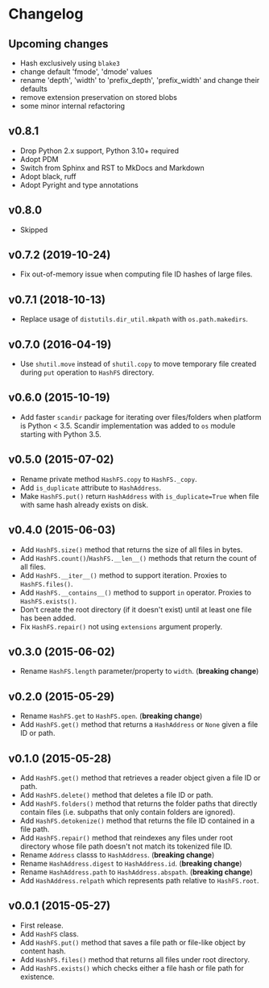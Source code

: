 # Changelog

## Upcoming changes

- Hash exclusively using `blake3`
- change default 'fmode', 'dmode' values
- rename 'depth', 'width' to 'prefix_depth', 'prefix_width' and change their defaults
- remove extension preservation on stored blobs
- some minor internal refactoring

## v0.8.1

- Drop Python 2.x support, Python 3.10+ required
- Adopt PDM
- Switch from Sphinx and RST to MkDocs and Markdown
- Adopt black, ruff
- Adopt Pyright and type annotations

## v0.8.0

- Skipped

## v0.7.2 (2019-10-24)

-   Fix out-of-memory issue when computing file ID hashes of large
    files.

## v0.7.1 (2018-10-13)

-   Replace usage of `distutils.dir_util.mkpath` with
    `os.path.makedirs`.

## v0.7.0 (2016-04-19)

-   Use `shutil.move` instead of `shutil.copy` to move temporary file
    created during `put` operation to `HashFS` directory.

## v0.6.0 (2015-10-19)

-   Add faster `scandir` package for iterating over files/folders when
    platform is Python \< 3.5. Scandir implementation was added to `os`
    module starting with Python 3.5.

## v0.5.0 (2015-07-02)

-   Rename private method `HashFS.copy` to `HashFS._copy`.
-   Add `is_duplicate` attribute to `HashAddress`.
-   Make `HashFS.put()` return `HashAddress` with `is_duplicate=True`
    when file with same hash already exists on disk.

## v0.4.0 (2015-06-03)

-   Add `HashFS.size()` method that returns the size of all files in
    bytes.
-   Add `HashFS.count()`/`HashFS.__len__()` methods that return the
    count of all files.
-   Add `HashFS.__iter__()` method to support iteration. Proxies to
    `HashFS.files()`.
-   Add `HashFS.__contains__()` method to support `in` operator. Proxies
    to `HashFS.exists()`.
-   Don\'t create the root directory (if it doesn\'t exist) until at
    least one file has been added.
-   Fix `HashFS.repair()` not using `extensions` argument properly.

## v0.3.0 (2015-06-02)

-   Rename `HashFS.length` parameter/property to `width`. (**breaking
    change**)

## v0.2.0 (2015-05-29)

-   Rename `HashFS.get` to `HashFS.open`. (**breaking change**)
-   Add `HashFS.get()` method that returns a `HashAddress` or `None`
    given a file ID or path.

## v0.1.0 (2015-05-28)

-   Add `HashFS.get()` method that retrieves a reader object given a
    file ID or path.
-   Add `HashFS.delete()` method that deletes a file ID or path.
-   Add `HashFS.folders()` method that returns the folder paths that
    directly contain files (i.e. subpaths that only contain folders are
    ignored).
-   Add `HashFS.detokenize()` method that returns the file ID contained
    in a file path.
-   Add `HashFS.repair()` method that reindexes any files under root
    directory whose file path doesn\'t not match its tokenized file ID.
-   Rename `Address` classs to `HashAddress`. (**breaking change**)
-   Rename `HashAddress.digest` to `HashAddress.id`. (**breaking
    change**)
-   Rename `HashAddress.path` to `HashAddress.abspath`. (**breaking
    change**)
-   Add `HashAddress.relpath` which represents path relative to
    `HashFS.root`.

## v0.0.1 (2015-05-27)

-   First release.
-   Add `HashFS` class.
-   Add `HashFS.put()` method that saves a file path or file-like object
    by content hash.
-   Add `HashFS.files()` method that returns all files under root
    directory.
-   Add `HashFS.exists()` which checks either a file hash or file path
    for existence.

